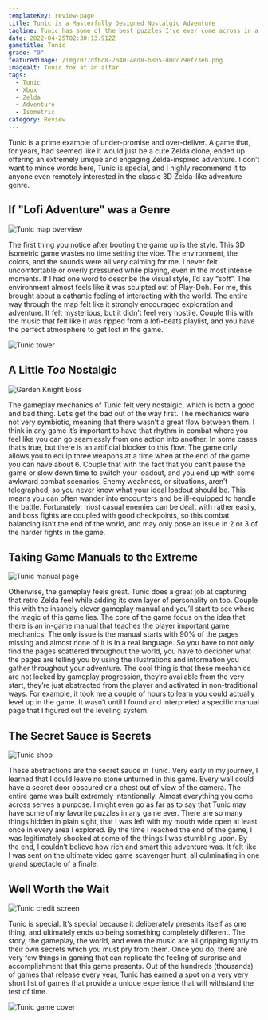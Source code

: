 ```yaml
---
templateKey: review-page
title: Tunic is a Masterfully Designed Nostalgic Adventure
tagline: Tunic has some of the best puzzles I've ever come across in a game
date: 2022-04-25T02:30:13.912Z
gametitle: Tunic
grade: "9"
featuredimage: /img/077dfbc8-2040-4ed8-b8b5-d0dc79ef73eb.png
imagealt: Tunic fox at an altar
tags:
  - Tunic
  - Xbox
  - Zelda
  - Adventure
  - Isometric
category: Review
---
```

Tunic is a prime example of under-promise and over-deliver. A game that, for years, had seemed like it would just be a cute Zelda clone, ended up offering an extremely unique and engaging Zelda-inspired adventure. I don’t want to mince words here, Tunic is special, and I highly recommend it to anyone even remotely interested in the classic 3D Zelda-like adventure genre.

## If "Lofi Adventure" was a Genre

![Tunic map overview](/img/013d45ca-a12e-4793-a191-66713008191c.png "Tunic map overview")

The first thing you notice after booting the game up is the style. This 3D isometric game wastes no time setting the vibe. The environment, the colors, and the sounds were all very calming for me. I never felt uncomfortable or overly pressured while playing, even in the most intense moments. If I had one word to describe the visual style, I’d say “soft”. The environment almost feels like it was sculpted out of Play-Doh. For me, this brought about a cathartic feeling of interacting with the world. The entire way through the map felt like it strongly encouraged exploration and adventure. It felt mysterious, but it didn’t feel very hostile. Couple this with the music that felt like it was ripped from a lofi-beats playlist, and you have the perfect atmosphere to get lost in the game.

![Tunic tower](/img/119e0c72-d874-4aa6-b922-243a6e062b01.png "Tunic tower")

## A Little *Too* Nostalgic

![Garden Knight Boss](/img/86d272a2-59c2-4055-85cc-9bc41e651cee.png "Garden Knight Boss")

The gameplay mechanics of Tunic felt very nostalgic, which is both a good and bad thing. Let’s get the bad out of the way first. The mechanics were not very symbiotic, meaning that there wasn’t a great flow between them. I think in any game it’s important to have that rhythm in combat where you feel like you can go seamlessly from one action into another. In some cases that’s true, but there is an artificial blocker to this flow. The game only allows you to equip three weapons at a time when at the end of the game you can have about 6. Couple that with the fact that you can’t pause the game or slow down time to switch your loadout, and you end up with some awkward combat scenarios. Enemy weakness, or situations, aren’t telegraphed, so you never know what your ideal loadout should be. This means you can often wander into encounters and be ill-equipped to handle the battle. Fortunately, most casual enemies can be dealt with rather easily, and boss fights are coupled with good checkpoints, so this combat balancing isn’t the end of the world, and may only pose an issue in 2 or 3 of the harder fights in the game.

## Taking Game Manuals to the Extreme

![Tunic manual page](/img/c3975f1d-c388-49ae-aa4d-ea40b4fc0efb.png "Tunic manual page")

Otherwise, the gameplay feels great. Tunic does a great job at capturing that retro Zelda feel while adding its own layer of personality on top. Couple this with the insanely clever gameplay manual and you’ll start to see where the magic of this game lies. The core of the game focus on the idea that there is an in-game manual that teaches the player important game mechanics. The only issue is the manual starts with 90% of the pages missing and almost none of it is in a real language. So you have to not only find the pages scattered throughout the world, you have to decipher what the pages are telling you by using the illustrations and information you gather throughout your adventure. The cool thing is that these mechanics are not locked by gameplay progression, they’re available from the very start, they’re just abstracted from the player and activated in non-traditional ways. For example, it took me a couple of hours to learn you could actually level up in the game. It wasn’t until I found and interpreted a specific manual page that I figured out the leveling system.

## The Secret Sauce is Secrets

![Tunic shop](/img/6d3b844f-b452-4977-af0f-5b42f2d406cc.png "Tunic shop")

These abstractions are the secret sauce in Tunic. Very early in my journey, I learned that I could leave no stone unturned in this game. Every wall could have a secret door obscured or a chest out of view of the camera. The entire game was built extremely intentionally. Almost everything you come across serves a purpose. I might even go as far as to say that Tunic may have some of my favorite puzzles in any game ever. There are so many things hidden in plain sight, that I was left with my mouth wide open at least once in every area I explored. By the time I reached the end of the game, I was legitimately shocked at some of the things I was stumbling upon. By the end, I couldn’t believe how rich and smart this adventure was. It felt like I was sent on the ultimate video game scavenger hunt, all culminating in one grand spectacle of a finale.

## Well Worth the Wait

![Tunic credit screen](/img/9bf5b7df-296c-4313-8317-35b470a8703d.png "Tunic credit screen")

Tunic is special. It’s special because it deliberately presents itself as one thing, and ultimately ends up being something completely different. The story, the gameplay, the world, and even the music are all gripping tightly to their own secrets which you must pry from them. Once you do, there are very few things in gaming that can replicate the feeling of surprise and accomplishment that this game presents. Out of the hundreds (thousands) of games that release every year, Tunic has earned a spot on a very very short list of games that provide a unique experience that will withstand the test of time.

![Tunic game cover](/img/801575-tunic-macintosh-front-cover.jpg "Tunic game cover")